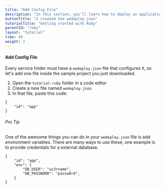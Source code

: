 ```yaml
---
title: "Add Config File"
description: "In this section, you'll learn how to deploy an application using WeDeploy Ruby."
buttonTitle: "I created the wedeploy.json"
tutorialTitle: "Getting started with Ruby"
parentId: "ruby"
layout: "tutorial"
time: 40
weight: 3
---
```


#### Add Config File

Every service folder must have a `wedeploy.json` file that configures it, so let's add one file inside the sample project you just downloaded.

1. Open the `tutorial-ruby` folder in a code editor
2. Create a new file named `wedeploy.json`.
3. In that file, paste this code:

```application/json
{
	"id": "app"
}
```

<aside>

###### <span class="icon-16-star"></span> Pro Tip

One of the awesome things you can do in your `wedeploy.json` file is add environment variables. There are many ways to use these; one example is to provide credentials for a external database.

```application/json
{
	"id": "app",
	"env": {
		"DB_USER": "us3rname",
		"DB_PASSWORD": "passw0rd",
	}
}
```

</aside>
